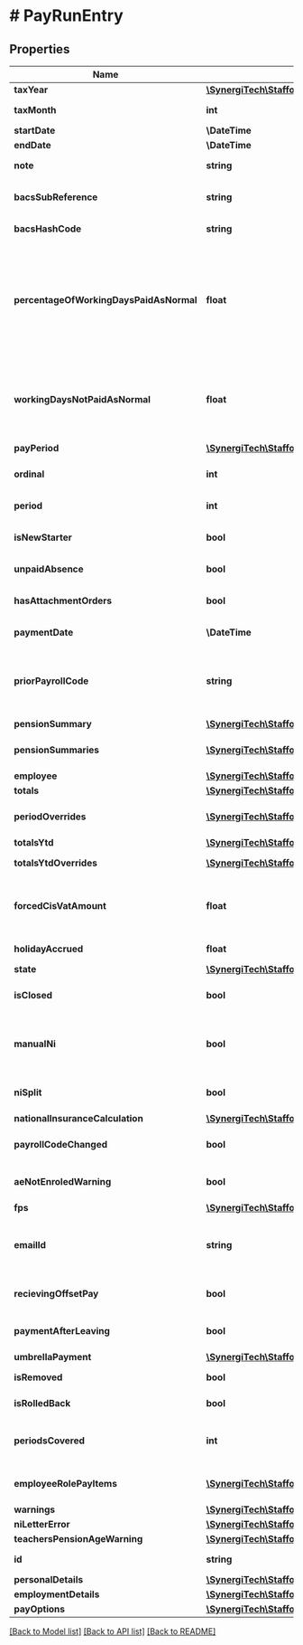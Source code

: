 # # PayRunEntry

## Properties

Name | Type | Description | Notes
------------ | ------------- | ------------- | -------------
**taxYear** | [**\SynergiTech\Staffology\Model\TaxYear**](TaxYear.md) |  | [optional]
**taxMonth** | **int** | [readonly] The Tax Month that the Payment Date falls in | [optional]
**startDate** | **\DateTime** | [readonly] | [optional]
**endDate** | **\DateTime** | [readonly] | [optional]
**note** | **string** | Any note that you&#39;d like to appear on the payslip | [optional]
**bacsSubReference** | **string** | [readonly] A randomly generated string for use with the RTI Hash Cross Reference | [optional]
**bacsHashCode** | **string** | [readonly] A Hash Code used for RTI BACS Hash Cross Reference | [optional]
**percentageOfWorkingDaysPaidAsNormal** | **float** | [readonly] If the employee is paid a set amount per period (ie, not an hourly or daily rate) and there is any Leave that is either Not Paid or Statutory Pay then this value  will give the percentage of working days (based on the Working Pattern) that should be paid as normal.  If there is no Leave in the period or PayOptions.AutoAdjustForLeave is false, then this will be 1. | [optional]
**workingDaysNotPaidAsNormal** | **float** | [readonly] If PercentageOfWorkingDaysPaidAsNormal has a value other than 1  then this property will tell you how many working days have been deducted from the basic pay  due to either being Not Paid or Statutory Pay | [optional]
**payPeriod** | [**\SynergiTech\Staffology\Model\PayPeriods**](PayPeriods.md) |  | [optional]
**ordinal** | **int** | [readonly] Indicates whether this uses the first, second, third (etc) PaySchedule for this PayPeriod. | [optional]
**period** | **int** | [readonly] The Tax Week or Tax Month number this PayRunEntry relates to | [optional]
**isNewStarter** | **bool** | Determines whether or not this Employee will be declared as a new starter on the resulting FPS | [optional]
**unpaidAbsence** | **bool** | [readonly] Indicates that there was unpaid absence in the pay period | [optional]
**hasAttachmentOrders** | **bool** | [readonly] Indicates that there are AttachmentOrders for this Employee in this entry | [optional]
**paymentDate** | **\DateTime** | The date this payment was or will be made | [optional]
**priorPayrollCode** | **string** | [readonly] If the FPS needs to declare a change of PayId then this will contain the previous code  It&#39;s worked out automatically but can also be set from the Employees EmploymentDetails property. | [optional]
**pensionSummary** | [**\SynergiTech\Staffology\Model\PensionSummary**](PensionSummary.md) |  | [optional]
**pensionSummaries** | [**\SynergiTech\Staffology\Model\PensionSummary[]**](PensionSummary.md) | [readonly] A summary of the details for the Pensions (if any) that the Employee is assigned to. | [optional]
**employee** | [**\SynergiTech\Staffology\Model\Item**](Item.md) |  | [optional]
**totals** | [**\SynergiTech\Staffology\Model\PayRunTotals**](PayRunTotals.md) |  | [optional]
**periodOverrides** | [**\SynergiTech\Staffology\Model\ValueOverride[]**](ValueOverride.md) | Any calculated values for this period that should be overridden with a different value | [optional]
**totalsYtd** | [**\SynergiTech\Staffology\Model\PayRunTotals**](PayRunTotals.md) |  | [optional]
**totalsYtdOverrides** | [**\SynergiTech\Staffology\Model\ValueOverride[]**](ValueOverride.md) | Any values of TotalsYtd that should be overridden with a different value | [optional]
**forcedCisVatAmount** | **float** | If this employee is a CIS Subcontractor registered for VAT, we&#39;ll automatically work out VAT at the set rate.  If you want to override this calculations then set this property to anything other than null. | [optional]
**holidayAccrued** | **float** | The amount of holiday days or hours accrued in the period. | [optional]
**state** | [**\SynergiTech\Staffology\Model\PayRunState**](PayRunState.md) |  | [optional]
**isClosed** | **bool** | [readonly] Set to True if the PayRun is Finalised and changes can no longer be made to the PayRunEntries | [optional] [readonly]
**manualNi** | **bool** | If set to true then you must provide your own value for NationalInsuranceCalculation.  You&#39;d normally leave this set to false and let us automatically calculate NI amounts. | [optional]
**niSplit** | **bool** | If set to true Ni calculations are done for backdated pay for each pay period separately and then summed up | [optional]
**nationalInsuranceCalculation** | [**\SynergiTech\Staffology\Model\NationalInsuranceCalculation**](NationalInsuranceCalculation.md) |  | [optional]
**payrollCodeChanged** | **bool** | [readonly] Indicates whether or not the Payroll Code for this Employee has changed since the last FPS | [optional] [readonly]
**aeNotEnroledWarning** | **bool** | [readonly] If true then this Employee needs to be on an Auto Enrolment pension but isn&#39;t yet. | [optional]
**fps** | [**\SynergiTech\Staffology\Model\Item**](Item.md) |  | [optional]
**emailId** | **string** | If the Payslip for this PayRunEntry has been emailed to the employee then the Id for an EmployerEmail will be provided here.  if the value is all zeroes then the email is in the process of being created. | [optional]
**recievingOffsetPay** | **bool** | If the pay is being topped up due to an applied Leave having the offset value set to true then  this will be set to true | [optional]
**paymentAfterLeaving** | **bool** | [readonly] If this payment is for an employee that has left then this is set to true. | [optional]
**umbrellaPayment** | [**\SynergiTech\Staffology\Model\UmbrellaPayment**](UmbrellaPayment.md) |  | [optional]
**isRemoved** | **bool** | Has the entry been removed from the payrun | [optional]
**isRolledBack** | **bool** | [readonly] Set to True if the Pay Run Entry is currently rolled back | [optional]
**periodsCovered** | **int** | [readonly] The amount of periods that the Pay Run Entry covers. This can be &gt; 1 when back pay for previous periods is paid in the current period | [optional]
**employeeRolePayItems** | [**\SynergiTech\Staffology\Model\EmployeeRolePayItem[]**](EmployeeRolePayItem.md) | [readonly] Automatically populated.  Array of base hourly and daily rates for the employee roles | [optional]
**warnings** | [**\SynergiTech\Staffology\Model\PayRunEntryWarningType**](PayRunEntryWarningType.md) |  | [optional]
**niLetterError** | [**\SynergiTech\Staffology\Model\NiLetterError**](NiLetterError.md) |  | [optional]
**teachersPensionAgeWarning** | [**\SynergiTech\Staffology\Model\TeachersPensionAgeWarning**](TeachersPensionAgeWarning.md) |  | [optional]
**id** | **string** | [readonly] The unique id of the object | [optional] [readonly]
**personalDetails** | [**\SynergiTech\Staffology\Model\PersonalDetails**](PersonalDetails.md) |  | [optional]
**employmentDetails** | [**\SynergiTech\Staffology\Model\EmploymentDetails**](EmploymentDetails.md) |  | [optional]
**payOptions** | [**\SynergiTech\Staffology\Model\PayOptions**](PayOptions.md) |  | [optional]

[[Back to Model list]](../../README.md#models) [[Back to API list]](../../README.md#endpoints) [[Back to README]](../../README.md)
